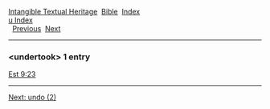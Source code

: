 [Intangible Textual Heritage](../../index)  [Bible](../index) 
[Index](index)   
[u Index](_u_)  
  [Previous](c11916)  [Next](c11918) 

------------------------------------------------------------------------

### &lt;undertook&gt; 1 entry

[Est 9:23](../kjv/est009.htm#023)  

------------------------------------------------------------------------

[Next: undo (2)](c11918)
